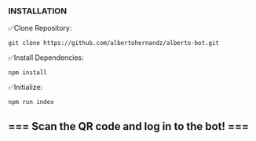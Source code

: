 ### INSTALLATION
✅Clone Repository:
```
git clone https://github.com/albertohernandz/alberto-bot.git
```

✅Install Dependencies:
```
npm install
```

✅Initialize:
```
npm run index
```

## === Scan the QR code and log in to the bot! ===
